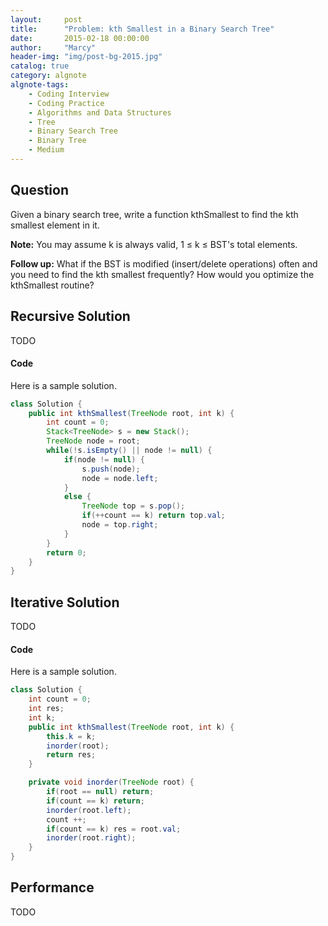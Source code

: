 ```yaml
---
layout:     post
title:      "Problem: kth Smallest in a Binary Search Tree"
date:       2015-02-18 00:00:00
author:     "Marcy"
header-img: "img/post-bg-2015.jpg"
catalog: true
category: algnote
algnote-tags:
    - Coding Interview
    - Coding Practice
    - Algorithms and Data Structures
    - Tree
    - Binary Search Tree
    - Binary Tree
    - Medium
---
```


## Question

Given a binary search tree, write a function kthSmallest to find the kth smallest element in it.

**Note:**
You may assume k is always valid, 1 ≤ k ≤ BST's total elements.

**Follow up:**
What if the BST is modified (insert/delete operations) often and you need to find the kth smallest frequently? How would you optimize the kthSmallest routine?

## Recursive Solution

TODO

#### Code

Here is a sample solution.

```java
class Solution {
    public int kthSmallest(TreeNode root, int k) {
        int count = 0;
        Stack<TreeNode> s = new Stack();
        TreeNode node = root;
        while(!s.isEmpty() || node != null) {
            if(node != null) {
                s.push(node);
                node = node.left;
            }
            else {
                TreeNode top = s.pop();
                if(++count == k) return top.val;
                node = top.right;
            }
        }
        return 0;
    }
}
```

## Iterative Solution

TODO

#### Code

Here is a sample solution.

```java
class Solution {
    int count = 0;
    int res;
    int k;
    public int kthSmallest(TreeNode root, int k) {
        this.k = k;
        inorder(root);
        return res;
    }

    private void inorder(TreeNode root) {
        if(root == null) return;
        if(count == k) return;
        inorder(root.left);
        count ++;
        if(count == k) res = root.val;
        inorder(root.right);
    }
}
```

## Performance
TODO
